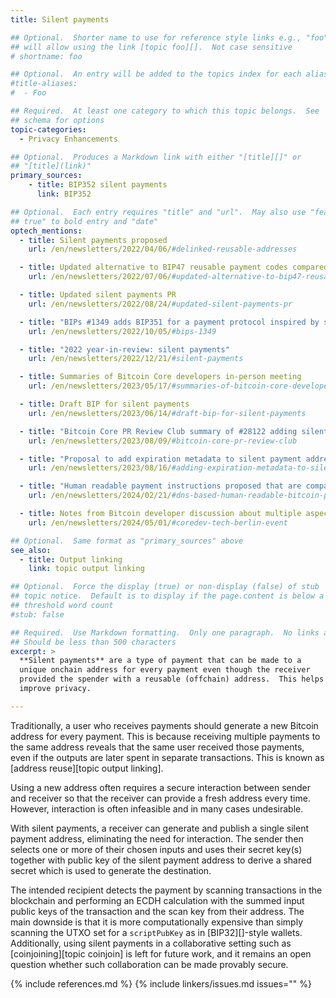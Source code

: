 ```yaml
---
title: Silent payments

## Optional.  Shorter name to use for reference style links e.g., "foo"
## will allow using the link [topic foo][].  Not case sensitive
# shortname: foo

## Optional.  An entry will be added to the topics index for each alias
#title-aliases:
#  - Foo

## Required.  At least one category to which this topic belongs.  See
## schema for options
topic-categories:
  - Privacy Enhancements

## Optional.  Produces a Markdown link with either "[title][]" or
## "[title](link)"
primary_sources:
    - title: BIP352 silent payments
      link: BIP352

## Optional.  Each entry requires "title" and "url".  May also use "feature:
## true" to bold entry and "date"
optech_mentions:
  - title: Silent payments proposed
    url: /en/newsletters/2022/04/06/#delinked-reusable-addresses

  - title: Updated alternative to BIP47 reusable payment codes compared to silent payments
    url: /en/newsletters/2022/07/06/#updated-alternative-to-bip47-reusable-payment-codes

  - title: Updated silent payments PR
    url: /en/newsletters/2022/08/24/#updated-silent-payments-pr

  - title: "BIPs #1349 adds BIP351 for a payment protocol inspired by silent payments"
    url: /en/newsletters/2022/10/05/#bips-1349

  - title: "2022 year-in-review: silent payments"
    url: /en/newsletters/2022/12/21/#silent-payments

  - title: Summaries of Bitcoin Core developers in-person meeting
    url: /en/newsletters/2023/05/17/#summaries-of-bitcoin-core-developers-in-person-meeting

  - title: Draft BIP for silent payments
    url: /en/newsletters/2023/06/14/#draft-bip-for-silent-payments

  - title: "Bitcoin Core PR Review Club summary of #28122 adding silent payments"
    url: /en/newsletters/2023/08/09/#bitcoin-core-pr-review-club

  - title: "Proposal to add expiration metadata to silent payment addresses"
    url: /en/newsletters/2023/08/16/#adding-expiration-metadata-to-silent-payment-addresses

  - title: "Human readable payment instructions proposed that are compatible with silent payment addresses"
    url: /en/newsletters/2024/02/21/#dns-based-human-readable-bitcoin-payment-instructions

  - title: Notes from Bitcoin developer discussion about multiple aspects of silent payments
    url: /en/newsletters/2024/05/01/#coredev-tech-berlin-event

## Optional.  Same format as "primary_sources" above
see_also:
  - title: Output linking
    link: topic output linking

## Optional.  Force the display (true) or non-display (false) of stub
## topic notice.  Default is to display if the page.content is below a
## threshold word count
#stub: false

## Required.  Use Markdown formatting.  Only one paragraph.  No links allowed.
## Should be less than 500 characters
excerpt: >
  **Silent payments** are a type of payment that can be made to a
  unique onchain address for every payment even though the receiver
  provided the spender with a reusable (offchain) address.  This helps
  improve privacy.

---
```


Traditionally, a user who receives payments should generate a new Bitcoin
address for every payment. This is because receiving multiple payments
to the same address reveals that the same user received those payments,
even if the outputs are later spent in separate transactions.
This is known as [address reuse][topic output linking].

Using a new address often requires a secure interaction between sender
and receiver so that the receiver can provide a fresh address every time.
However, interaction is often infeasible and in many cases undesirable.

With silent payments, a receiver can generate and publish a single silent
payment address, eliminating the need for interaction.
The sender then selects one or more of their chosen inputs and uses their
secret key(s) together with public key of the silent payment address to
derive a shared secret which is used to generate the destination.

The intended recipient detects the payment by scanning transactions
in the blockchain and performing an ECDH calculation with the summed
input public keys of the transaction and the scan key from their address.
The main downside is that it is more computationally expensive than
simply scanning the UTXO set for a `scriptPubKey` as in [BIP32][]-style wallets.
Additionally, using silent payments in a collaborative setting such as
[coinjoining][topic coinjoin] is left for future work, and it remains an open
question whether such collaboration can be made provably secure.

{% include references.md %}
{% include linkers/issues.md issues="" %}
